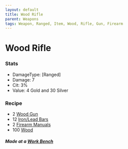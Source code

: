 ```yaml
---
layout: default
title: Wood Rifle
parent: Weapons
tags: Weapon, Ranged, Item, Wood, Rifle, Gun, Firearm 
---
```


# Wood Rifle

### Stats
- DamageType: [Ranged]
- Damage: 7
- Cit: 3%
- Value: 4 Gold and 30 Silver

### Recipe
- 2 [Wood Gun](https://ricklugtigheid.github.io/SupernovaMod/docs/items/weapons/wood_gun)
- 12 [Iron/Lead Bars](https://terraria-archive.fandom.com/wiki/Iron_Bar)
- 2 [Firearm Manuals](https://ricklugtigheid.github.io/SupernovaMod/docs/items/materials/firearm_manual)
- 100 [Wood](https://terraria-archive.fandom.com/wiki/Wood)

##### Made at a [Work Bench](https://terraria.fandom.com/wiki/Work_Benches)